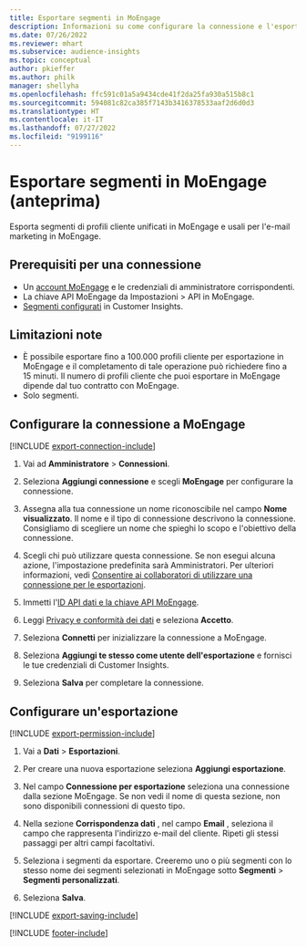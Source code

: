 ```yaml
---
title: Esportare segmenti in MoEngage
description: Informazioni su come configurare la connessione e l'esportazione in MoEngage.
ms.date: 07/26/2022
ms.reviewer: mhart
ms.subservice: audience-insights
ms.topic: conceptual
author: pkieffer
ms.author: philk
manager: shellyha
ms.openlocfilehash: ffc591c01a5a9434cde41f2da25fa930a515b8c1
ms.sourcegitcommit: 594081c82ca385f7143b3416378533aaf2d6d0d3
ms.translationtype: HT
ms.contentlocale: it-IT
ms.lasthandoff: 07/27/2022
ms.locfileid: "9199116"
---
```

# <a name="export-segments-to-moengage-preview"></a>Esportare segmenti in MoEngage (anteprima)

Esporta segmenti di profili cliente unificati in MoEngage e usali per l'e-mail marketing in MoEngage.

## <a name="prerequisites-for-a-connection"></a>Prerequisiti per una connessione

- Un [account MoEngage](https://www.moengage.com/) e le credenziali di amministratore corrispondenti.
- La chiave API MoEngage da Impostazioni > API in MoEngage.
- [Segmenti configurati](segments.md) in Customer Insights.

## <a name="known-limitations"></a>Limitazioni note

- È possibile esportare fino a 100.000 profili cliente per esportazione in MoEngage e il completamento di tale operazione può richiedere fino a 15 minuti. Il numero di profili cliente che puoi esportare in MoEngage dipende dal tuo contratto con MoEngage.
- Solo segmenti.

## <a name="set-up-connection-to-moengage"></a>Configurare la connessione a MoEngage

[!INCLUDE [export-connection-include](includes/export-connection-admn.md)]

1. Vai ad **Amministratore** > **Connessioni**.

1. Seleziona **Aggiungi connessione** e scegli **MoEngage** per configurare la connessione.

1. Assegna alla tua connessione un nome riconoscibile nel campo **Nome visualizzato**. Il nome e il tipo di connessione descrivono la connessione. Consigliamo di scegliere un nome che spieghi lo scopo e l'obiettivo della connessione.

1. Scegli chi può utilizzare questa connessione. Se non esegui alcuna azione, l'impostazione predefinita sarà Amministratori. Per ulteriori informazioni, vedi [Consentire ai collaboratori di utilizzare una connessione per le esportazioni](connections.md#allow-contributors-to-use-a-connection-for-exports).

1. Immetti l'[ID API dati e la chiave API MoEngage](https://developers.moengage.com/hc/articles/4404674776724-Overview#:~:text=Navigate%20to%20Settings%20%3E%20APIs%20%3E%20DATA,ID%20Password%20%2D%20DATA%20API%20KEY).

1. Leggi [Privacy e conformità dei dati](connections.md#data-privacy-and-compliance) e seleziona **Accetto**.

1. Seleziona **Connetti** per inizializzare la connessione a MoEngage.

1. Seleziona **Aggiungi te stesso come utente dell'esportazione** e fornisci le tue credenziali di Customer Insights.

1. Seleziona **Salva** per completare la connessione.

## <a name="configure-an-export"></a>Configurare un'esportazione

[!INCLUDE [export-permission-include](includes/export-permission.md)]

1. Vai a **Dati** > **Esportazioni**.

1. Per creare una nuova esportazione seleziona **Aggiungi esportazione**.

1. Nel campo **Connessione per esportazione** seleziona una connessione dalla sezione MoEngage. Se non vedi il nome di questa sezione, non sono disponibili connessioni di questo tipo.

1. Nella sezione **Corrispondenza dati** , nel campo **Email** , seleziona il campo che rappresenta l'indirizzo e-mail del cliente. Ripeti gli stessi passaggi per altri campi facoltativi.

1. Seleziona i segmenti da esportare. Creeremo uno o più segmenti con lo stesso nome dei segmenti selezionati in MoEngage sotto **Segmenti** > **Segmenti personalizzati**.

1. Seleziona **Salva**.

[!INCLUDE [export-saving-include](includes/export-saving.md)]

[!INCLUDE [footer-include](includes/footer-banner.md)]
